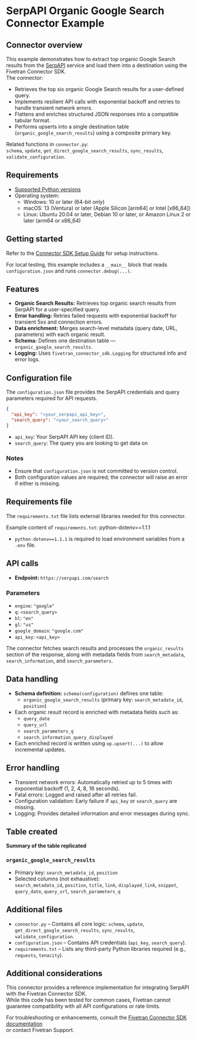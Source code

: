 # SerpAPI Organic Google Search Connector Example

## Connector overview
This example demonstrates how to extract top organic Google Search results from the [SerpAPI](https://serpapi.com/search-api) service and load them into a destination using the Fivetran Connector SDK.  
The connector:
- Retrieves the top six organic Google Search results for a user-defined query.  
- Implements resilient API calls with exponential backoff and retries to handle transient network errors.  
- Flattens and enriches structured JSON responses into a compatible tabular format.  
- Performs upserts into a single destination table (`organic_google_search_results`) using a composite primary key.

Related functions in `connector.py`:  
`schema`, `update`, `get_direct_google_search_results`, `sync_results`, `validate_configuration`.

## Requirements
- [Supported Python versions](https://github.com/fivetran/fivetran_connector_sdk/blob/main/README.md#requirements)
- Operating system:
  - Windows: 10 or later (64-bit only)
  - macOS: 13 (Ventura) or later (Apple Silicon [arm64] or Intel [x86_64])
  - Linux: Ubuntu 20.04 or later, Debian 10 or later, or Amazon Linux 2 or later (arm64 or x86_64)

## Getting started
Refer to the [Connector SDK Setup Guide](https://fivetran.com/docs/connectors/connector-sdk/setup-guide) for setup instructions.

For local testing, this example includes a `__main__` block that reads `configuration.json` and runs `connector.debug(...)`.

## Features
- **Organic Search Results:** Retrieves top organic search results from SerpAPI for a user-specified query.  
- **Error handling:** Retries failed requests with exponential backoff for transient 5xx and connection errors.  
- **Data enrichment:** Merges search-level metadata (query date, URL, parameters) with each organic result.  
- **Schema:** Defines one destination table — `organic_google_search_results`.  
- **Logging:** Uses `fivetran_connector_sdk.Logging` for structured info and error logs.

## Configuration file
The `configuration.json` file provides the SerpAPI credentials and query parameters required for API requests.

```json
{
  "api_key": "<your_serpapi_api_key>",
  "search_query": "<your_search_query>"
}
```
- `api_key`: Your SerpAPI API key (client ID).  
- `search_query`: The query you are looking to get data on
### Notes
- Ensure that `configuration.json` is not committed to version control.  
- Both configuration values are required; the connector will raise an error if either is missing.

## Requirements file
The `requirements.txt` file lists external libraries needed for this connector.

Example content of `requirements.txt`:
python-dotenv==1.1.1

- `python-dotenv==1.1.1` is required to load environment variables from a `.env` file.

## API calls
- **Endpoint:** `https://serpapi.com/search`

### Parameters
- `engine`: `"google"`  
- `q`: `<search_query>`  
- `hl`: `"en"`  
- `gl`: `"us"`  
- `google_domain`: `"google.com"`  
- `api_key`: `<api_key>`  

The connector fetches search results and processes the `organic_results` section of the response, along with metadata fields from `search_metadata`, `search_information`, and `search_parameters`.

## Data handling
- **Schema definition:** `schema(configuration)` defines one table:
  - `organic_google_search_results` (primary key: `search_metadata_id`, `position`)
- Each organic result record is enriched with metadata fields such as:
  - `query_date`
  - `query_url`
  - `search_parameters_q`
  - `search_information_query_displayed`
- Each enriched record is written using `op.upsert(...)` to allow incremental updates.

## Error handling
- Transient network errors: Automatically retried up to 5 times with exponential backoff (1, 2, 4, 8, 16 seconds).  
- Fatal errors: Logged and raised after all retries fail.  
- Configuration validation: Early failure if `api_key` or `search_query` are missing.  
- Logging: Provides detailed information and error messages during sync.

## Table created
**Summary of the table replicated**

### `organic_google_search_results`
- Primary key: `search_metadata_id`, `position`
- Selected columns (not exhaustive):  
  `search_metadata_id`, `position`, `title`, `link`, `displayed_link`, `snippet`, `query_date`, `query_url`, `search_parameters_q`

## Additional files
- `connector.py` – Contains all core logic: `schema`, `update`, `get_direct_google_search_results`, `sync_results`, `validate_configuration`.  
- `configuration.json` – Contains API credentials (`api_key`, `search_query`).  
- `requirements.txt` – Lists any third-party Python libraries required (e.g., `requests`, `tenacity`).

## Additional considerations
This connector provides a reference implementation for integrating SerpAPI with the Fivetran Connector SDK.  
While this code has been tested for common cases, Fivetran cannot guarantee compatibility with all API configurations or rate limits.  

For troubleshooting or enhancements, consult the [Fivetran Connector SDK documentation](https://fivetran.com/docs/connectors/connector-sdk)  
or contact Fivetran Support.